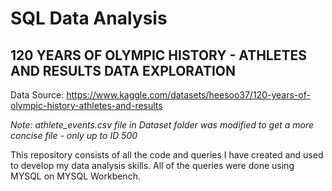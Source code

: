 # SQL Data Analysis

## 120 YEARS OF OLYMPIC HISTORY - ATHLETES AND RESULTS DATA EXPLORATION ##
Data Source: https://www.kaggle.com/datasets/heesoo37/120-years-of-olympic-history-athletes-and-results 
  
  *Note: athlete_events.csv file in Dataset folder was modified to get a more concise file - only up to ID 500*
  
This repository consists of all the code and queries I have created and used to develop my data analysis skills. All of the queries were done using MYSQL on MYSQL Workbench.
